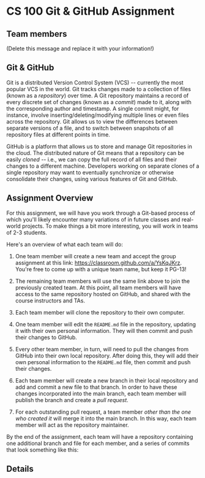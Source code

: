 # CS 100 Git & GitHub Assignment

## Team members

(Delete this message and replace it with your information!)

## Git & GitHub

Git is a distributed Version Control System (VCS) -- currently the most popular
VCS in the world. Git tracks changes made to a collection of files (known as a
*repository*) over time. A Git repository maintains a record of every discrete
set of changes (known as a *commit*) made to it, along with the corresponding
author and timestamp. A single commit might, for instance, involve
inserting/deleting/modifying multiple lines or even files across the repository.
Git allows us to view the differences between separate versions of a file, and
to switch between snapshots of all repository files at different points in time.

GitHub is a platform that allows us to store and manage Git repositories in the
cloud. The distributed nature of Git means that a repository can be easily
*cloned* -- i.e., we can copy the full record of all files and their changes to
a different machine. Developers working on separate clones of a single
repository may want to eventually synchronize or otherwise consolidate their
changes, using various features of Git and GitHub.

## Assignment Overview

For this assignment, we will have you work through a Git-based process of which
you'll likely encounter many variations of in future classes and real-world
projects. To make things a bit more interesting, you will work in teams of 2-3
students.

Here's an overview of what each team will do:

1. One team member will create a new team and accept the group assignment at
   this link: <https://classroom.github.com/a/YsKqJKrz>. You're free to come up
   with a unique team name, but keep it PG-13!

2. The remaining team members will use the same link above to join the
   previously created team. At this point, all team members will have access to
   the same repository hosted on GitHub, and shared with the course instructors
   and TAs.

3. Each team member will clone the repository to their own computer.
   
4. One team member will edit the `README.md` file in the repository, updating it
   with their own personal information. They will then commit and push their
   changes to GitHub.

5. Every other team member, in turn, will need to pull the changes from GitHub
   into their own local repository. After doing this, they will add their own
   personal information to the `README.md` file, then commit and push their
   changes.

6. Each team member will create a new branch in their local repository and add
   and commit a new file to that branch. In order to have these changes
   incorporated into the main branch, each team member will publish the branch
   and create a *pull request*.

7. For each outstanding pull request, a team member *other than the one who
   created it* will merge it into the main branch. In this way, each team member
   will act as the repository maintainer.

By the end of the assignment, each team will have a repository containing one
additional branch and file for each member, and a series of commits that look
something like this:

## Details
